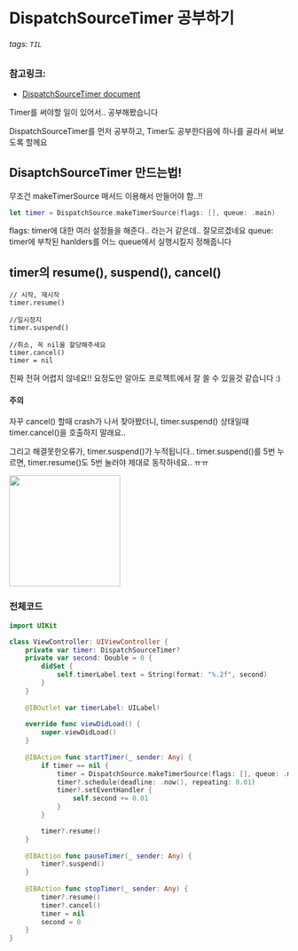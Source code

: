 # DispatchSourceTimer 공부하기

###### tags: `TIL`

### 참고링크:
- [DispatchSourceTimer document](https://developer.apple.com/documentation/dispatch/dispatchsourcetimer)

Timer를 써야할 일이 있어서.. 공부해봤습니다

DispatchSourceTimer를 먼저 공부하고, Timer도 공부한다음에 하나를 골라서 써보도록 할께요

## DisaptchSourceTimer 만드는법!

무조건 makeTimerSource 매서드 이용해서 만들어야 함..!!

```swift
let timer = DispatchSource.makeTimerSource(flags: [], queue: .main)
```

flags: timer에 대한 여러 설정들을 해준다.. 라는거 같은데.. 잘모르겠네요
queue: timer에 부착된 hanlders를 어느 queue에서 실행시킬지 정해줍니다

## timer의 resume(), suspend(), cancel()
```swift=
// 시작, 재시작
timer.resume()

//일시정지
timer.suspend()

//취소, 꼭 nil을 할당해주세요
timer.cancel()
timer = nil
```

진짜 전혀 어렵지 않네요!!
요정도만 알아도 프로젝트에서 잘 쓸 수 있을것 같습니다 :)

#### 주의

자꾸 cancel() 할때 crash가 나서 찾아봤더니,
timer.suspend() 상태일때 timer.cancel()을 호출하지 말래요..

그리고 해결못한오류가, timer.suspend()가 누적됩니다..
timer.suspend()를 5번 누르면, timer.resume()도 5번 눌러야 제대로 동작하네요.. ㅠㅠ


<img src = "https://i.imgur.com/6JF9fnJ.gif" width = "200">



### 전체코드

```swift
import UIKit

class ViewController: UIViewController {
    private var timer: DispatchSourceTimer?
    private var second: Double = 0 {
        didSet {
            self.timerLabel.text = String(format: "%.2f", second)
        }
    }
    
    @IBOutlet var timerLabel: UILabel!
    
    override func viewDidLoad() {
        super.viewDidLoad()
    }
    
    @IBAction func startTimer(_ sender: Any) {
        if timer == nil {
            timer = DispatchSource.makeTimerSource(flags: [], queue: .main)
            timer?.schedule(deadline: .now(), repeating: 0.01)
            timer?.setEventHandler {
                self.second += 0.01
            }
        }

        timer?.resume()
    }
    
    @IBAction func pauseTimer(_ sender: Any) {
        timer?.suspend()
    }
    
    @IBAction func stopTimer(_ sender: Any) {
        timer?.resume()
        timer?.cancel()
        timer = nil
        second = 0
    }
}

```
